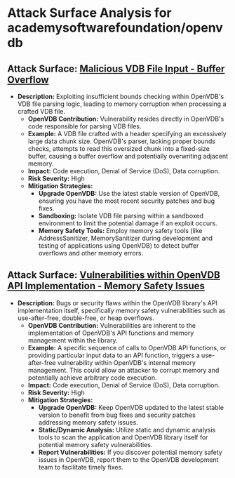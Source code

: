 # Attack Surface Analysis for academysoftwarefoundation/openvdb

## Attack Surface: [Malicious VDB File Input - Buffer Overflow](./attack_surfaces/malicious_vdb_file_input_-_buffer_overflow.md)

*   **Description:** Exploiting insufficient bounds checking within OpenVDB's VDB file parsing logic, leading to memory corruption when processing a crafted VDB file.
    *   **OpenVDB Contribution:** Vulnerability resides directly in OpenVDB's code responsible for parsing VDB files.
    *   **Example:** A VDB file crafted with a header specifying an excessively large data chunk size. OpenVDB's parser, lacking proper bounds checks, attempts to read this oversized chunk into a fixed-size buffer, causing a buffer overflow and potentially overwriting adjacent memory.
    *   **Impact:** Code execution, Denial of Service (DoS), Data corruption.
    *   **Risk Severity:** High
    *   **Mitigation Strategies:**
        *   **Upgrade OpenVDB:** Use the latest stable version of OpenVDB, ensuring you have the most recent security patches and bug fixes.
        *   **Sandboxing:** Isolate VDB file parsing within a sandboxed environment to limit the potential damage if an exploit occurs.
        *   **Memory Safety Tools:** Employ memory safety tools (like AddressSanitizer, MemorySanitizer during development and testing of applications using OpenVDB) to detect buffer overflows and other memory errors.

## Attack Surface: [Vulnerabilities within OpenVDB API Implementation - Memory Safety Issues](./attack_surfaces/vulnerabilities_within_openvdb_api_implementation_-_memory_safety_issues.md)

*   **Description:** Bugs or security flaws within the OpenVDB library's API implementation itself, specifically memory safety vulnerabilities such as use-after-free, double-free, or heap overflows.
    *   **OpenVDB Contribution:** Vulnerabilities are inherent to the implementation of OpenVDB's API functions and memory management within the library.
    *   **Example:** A specific sequence of calls to OpenVDB API functions, or providing particular input data to an API function, triggers a use-after-free vulnerability within OpenVDB's internal memory management. This could allow an attacker to corrupt memory and potentially achieve arbitrary code execution.
    *   **Impact:** Code execution, Denial of Service (DoS), Data corruption.
    *   **Risk Severity:** High
    *   **Mitigation Strategies:**
        *   **Upgrade OpenVDB:**  Keep OpenVDB updated to the latest stable version to benefit from bug fixes and security patches addressing memory safety issues.
        *   **Static/Dynamic Analysis:** Utilize static and dynamic analysis tools to scan the application and OpenVDB library itself for potential memory safety vulnerabilities.
        *   **Report Vulnerabilities:** If you discover potential memory safety issues in OpenVDB, report them to the OpenVDB development team to facilitate timely fixes.

